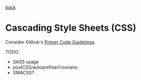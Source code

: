 [back](../README.md)

# Cascading Style Sheets (CSS)

Consider Github's [Primer Code Guidelines](http://primercss.io/guidelines/).

TODO:

* SASS usage
* postCSS/autoprefixer/cssnano
* SMACSS?

